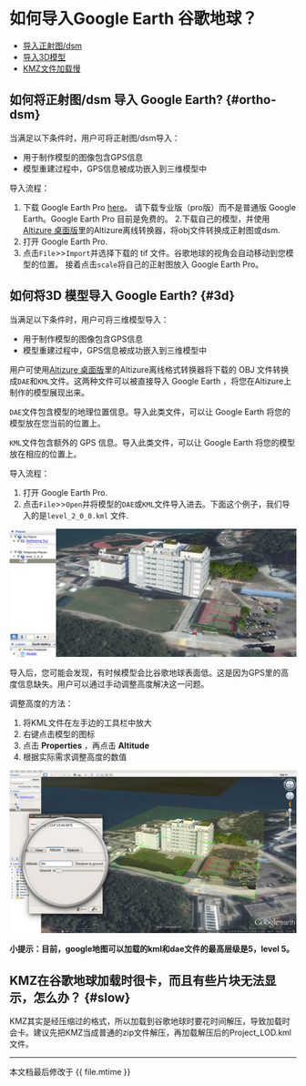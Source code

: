# 如何导入Google Earth 谷歌地球？

* [导入正射图/dsm](#ortho-dsm)
* [导入3D模型](#3d)
* [KMZ文件加载慢](#slow)

## 如何将正射图/dsm 导入 Google Earth? {#ortho-dsm}

当满足以下条件时，用户可将正射图/dsm导入：

* 用于制作模型的图像包含GPS信息
* 模型重建过程中，GPS信息被成功嵌入到三维模型中

导入流程：

1. 下载 Google Earth Pro [here](http://www.google.com/earth/)。 请下载专业版（pro版）而不是普通版 Google Earth。Google Earth Pro 目前是免费的。
2.下载自己的模型，并使用[Altizure 桌面版](https://www.altizure.cn/desktop)里的Altizure离线转换器，将obj文件转换成正射图或dsm.
3. 打开 Google Earth Pro.
4. 点击`File`&gt;&gt;`Import`并选择下载的 tif 文件。谷歌地球的视角会自动移动到您模型的位置。 接着点击`scale`将自己的正射图放入 Google Earth Pro。

## 如何将3D 模型导入 Google Earth? {#3d}

当满足以下条件时，用户可将三维模型导入： 

* 用于制作模型的图像包含GPS信息
* 模型重建过程中，GPS信息被成功嵌入到三维模型中

用户可使用[Altizure 桌面版](https://www.altizure.cn/desktop)里的Altizure离线格式转换器将下载的 OBJ 文件转换成`DAE`和`KML`文件。这两种文件可以被直接导入 Google Earth ，将您在Altizure上制作的模型展现出来。

`DAE`文件包含模型的地理位置信息。导入此类文件，可以让 Google Earth 将您的模型放在您当前的位置上。

`KML`文件包含额外的 GPS 信息。导入此类文件，可以让 Google Earth 将您的模型放在相应的位置上。

导入流程： 

1. 打开 Google Earth Pro.
2. 点击`File`&gt;&gt;`Open`并将模型的`DAE`或`KML`文件导入进去。下面这个例子，我们导入的是`level_2_0_0.kml` 文件.

![](../assets/googleearth-screenshot-1.png)

导入后，您可能会发现，有时候模型会比谷歌地球表面低。这是因为GPS里的高度信息缺失。用户可以通过手动调整高度解决这一问题。

调整高度的方法：
1. 将KML文件在左手边的工具栏中放大
2. 右键点击模型的图标
3. 点击 **Properties** ，再点击 **Altitude**
4. 根据实际需求调整高度的数值

![](../assets/googleearth-screenshot-2.png)

**小提示：目前，google地图可以加载的kml和dae文件的最高层级是5，level 5。**

## KMZ在谷歌地球加载时很卡，而且有些片块无法显示，怎么办？ {#slow}

KMZ其实是经压缩过的格式，所以加载到谷歌地球时要花时间解压，导致加载时会卡。建议先把KMZ当成普通的zip文件解压，再加载解压后的Project\_LOD.kml文件。

---

本文档最后修改于 {{ file.mtime }}
